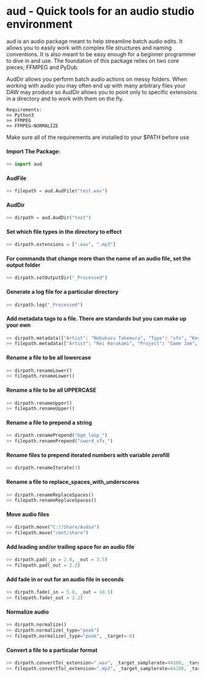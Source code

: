 # aud - Quick tools for an audio studio environment

aud is an audio package meant to help streamline batch audio edits.
It allows you to easily work with complex file structures and naming conventions.
It is also meant to be easy enough for a beginner programmer to dive in and use.
The foundation of this package relies on two core pieces; FFMPEG and PyDub.

AudDir allows you perform batch audio actions on messy folders. 
When working with audio you may often end up with many arbitrary files your DAW may produce so AudDir allows you to point only to specific extensions in a directory and to work with them on the fly.

```
Requirements:
>> Python3
>> FFMPEG
>> FFMPEG-NORMALIZE
```

Make sure all of the requirements are installed to your $PATH before use

#### Import The Package:
```python
>> import aud
```

#### AudFile
```python
>> filepath = aud.AudFile("test.wav")
```

#### AudDir
```python
>> dirpath = aud.AudDir("test")
```

#### Set which file types in the directory to effect
```python
>> dirpath.extensions = [".wav", ".mp3"]
```

#### For commands that change more than the name of an audio file, set the output folder
```python
>> dirpath.setOutputDir("_Processed")
```

#### Generate a log file for a particular directory
```python
>> dirpath.log("_Processed")
```

#### Add metadata tags to a file. There are standards but you can make up your own
```python
>> dirpath.metadata(["Artist": "Nobukazu Takemura", "Type": "sfx", "Keywords": "sword oneshot stereo"])
>> filepath.metadata(["Artist": "Rei Harakami", "Project": "Game Jam", "Keywords": "loop bgm"])
```

#### Rename a file to be all lowercase
```python
>> dirpath.renameLower()
>> filepath.renameLower()
```

#### Rename a file to be all UPPERCASE
```python
>> dirpath.renameUpper()
>> filepath.renameUpper()
```

#### Rename a file to prepend a string
```python
>> dirpath.renamePrepend("bgm_loop_")
>> filepath.renamePrepend("sword_sfx_")
```

#### Rename files to prepend iterated numbers with variable zerofill
```python
>> dirpath.renameIterate(3)
```

#### Rename a file to replace_spaces_with_underscores
```python
>> dirpath.renameReplaceSpaces()
>> filepath.renameReplaceSpaces()
```

#### Move audio files
```python
>> dirpath.move("C://Share/Audio")
>> filepath.move("/mnt/share")
```

#### Add leading and/or trailing space for an audio file
```python
>> dirpath.pad(_in = 2.0, _out = 3.5)
>> filepath.pad(_out = 2.2)
```


#### Add fade in or out for an audio file in seconds
```python
>> dirpath.fade(_in = 5.0, _out = 10.5)
>> filepath.fade(_out = 2.2)
```

#### Normalize audio
```python
>> dirpath.normalize()
>> dirpath.normalize(_type="peak")
>> filepath.normalize(_type="peak", _target=-6)
```

#### Convert a file to a particular format
```python
>> dirpath.convertTo(_extension=".wav", _target_samplerate=44100, _target_bitdepth=16)
>> filepath.convertTo(_extension=".mp3", _target_samplerate=44100, _target_bitrate="320k") #bitrate="0" for lossy compression
```
